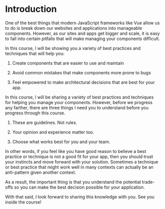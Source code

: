 Introduction
============

One of the best things that modern JavaScript frameworks like Vue allow us to do is break down our websites and applications into manageable components. However, as our sites and apps get bigger and scale, it is easy to fall into certain pitfalls that will make managing your components difficult.

In this course, I will be showing you a variety of best practices and techniques that will help you:

1.  Create components that are easier to use and maintain
    
2.  Avoid common mistakes that make components more prone to bugs
    
3.  Feel empowered to make architectural decisions that are best for your app.
    

In this course, I will be sharing a variety of best practices and techniques for helping you manage your components. However, before we progress any farther, there are three things I need you to understand before you progress through this course.

1.  These are guidelines. Not rules.
    
2.  Your opinion and experience matter too.
    
3.  Choose what works best for you and your team.
    

In other words, if you feel like you have good reason to believe a best practice or technique is not a good fit for your app, then you should trust your instincts and move forward with your solution. Sometimes a technique or best practice that might work well in many contexts can actually be an anti-pattern given another context.

As a result, the important thing is that you understand the potential trade-offs so you can make the best decision possible for your application.

With that said, I look forward to sharing this knowledge with you. See you inside the course!
